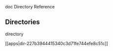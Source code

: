 <!-- --- title: Dir E68E8157741866F444E17Edd764Ebbae -->doc Directory Reference

Directories
-----------

directory

[[apps|dir-227b3944415340c3d71fe744efe8c51c]]
